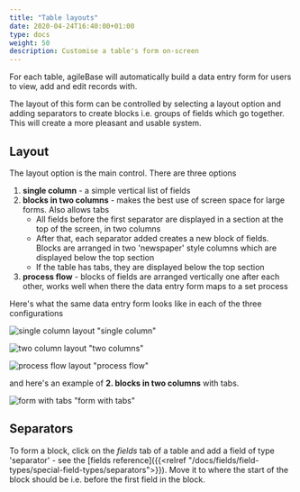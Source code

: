 ```yaml
---
title: "Table layouts"
date: 2020-04-24T16:40:00+01:00
type: docs
weight: 50
description: Customise a table's form on-screen
---
```

For each table, agileBase will automatically build a data entry form for users to view, add and edit records with.

The layout of this form can be controlled by selecting a layout option and adding separators to create blocks i.e. groups of fields which go together. This will create a more pleasant and usable system.

## Layout
The layout option is the main control. There are three options
1. **single column** - a simple vertical list of fields
2. **blocks in two columns** - makes the best use of screen space for large forms. Also allows tabs
    - All fields before the first separator are displayed in a section at the top of the screen, in two columns
    - After that, each separator added creates a new block of fields. Blocks are arranged in two 'newspaper' style columns which are displayed below the top section
    - If the table has tabs, they are displayed below the top section
3. **process flow** - blocks of fields are arranged vertically one after each other, works well when there the data entry form maps to a set process

Here's what the same data entry form looks like in each of the three configurations

![single column layout](/layout-single.png) "single column"

![two column layout](/layout-two-column.png) "two columns"

![process flow layout](/layout-process.png) "process flow"

and here's an example of **2. blocks in two columns** with tabs.

![form with tabs](/layout-tabs.png) "form with tabs"

## Separators
To form a block, click on the _fields_ tab of a table and add a field of type 'separator' - see the [fields reference]({{<relref "/docs/fields/field-types/special-field-types/separators">}}). Move it to where the start of the block should be i.e. before the first field in the block.






